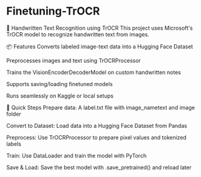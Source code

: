 # Finetuning-TrOCR
📝 Handwritten Text Recognition using TrOCR
This project uses Microsoft's TrOCR model to recognize handwritten text from images.

📦 Features
Converts labeled image-text data into a Hugging Face Dataset

Preprocesses images and text using TrOCRProcessor

Trains the VisionEncoderDecoderModel on custom handwritten notes

Supports saving/loading finetuned models

Runs seamlessly on Kaggle or local setups

🚀 Quick Steps
Prepare data: A label.txt file with image_name<TAB>text and image folder

Convert to Dataset: Load data into a Hugging Face Dataset from Pandas

Preprocess: Use TrOCRProcessor to prepare pixel values and tokenized labels

Train: Use DataLoader and train the model with PyTorch

Save & Load: Save the best model with .save_pretrained() and reload later
